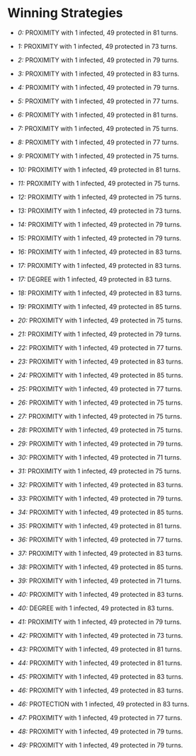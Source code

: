 # Winning Strategies

* _0:_ PROXIMITY with 1 infected, 49 protected in 81 turns.


* _1:_ PROXIMITY with 1 infected, 49 protected in 73 turns.


* _2:_ PROXIMITY with 1 infected, 49 protected in 79 turns.


* _3:_ PROXIMITY with 1 infected, 49 protected in 83 turns.


* _4:_ PROXIMITY with 1 infected, 49 protected in 79 turns.


* _5:_ PROXIMITY with 1 infected, 49 protected in 77 turns.


* _6:_ PROXIMITY with 1 infected, 49 protected in 81 turns.


* _7:_ PROXIMITY with 1 infected, 49 protected in 75 turns.


* _8:_ PROXIMITY with 1 infected, 49 protected in 77 turns.


* _9:_ PROXIMITY with 1 infected, 49 protected in 75 turns.


* _10:_ PROXIMITY with 1 infected, 49 protected in 81 turns.


* _11:_ PROXIMITY with 1 infected, 49 protected in 75 turns.


* _12:_ PROXIMITY with 1 infected, 49 protected in 75 turns.


* _13:_ PROXIMITY with 1 infected, 49 protected in 73 turns.


* _14:_ PROXIMITY with 1 infected, 49 protected in 79 turns.


* _15:_ PROXIMITY with 1 infected, 49 protected in 79 turns.


* _16:_ PROXIMITY with 1 infected, 49 protected in 83 turns.


* _17:_ PROXIMITY with 1 infected, 49 protected in 83 turns.


* _17:_ DEGREE with 1 infected, 49 protected in 83 turns.


* _18:_ PROXIMITY with 1 infected, 49 protected in 83 turns.


* _19:_ PROXIMITY with 1 infected, 49 protected in 85 turns.


* _20:_ PROXIMITY with 1 infected, 49 protected in 75 turns.


* _21:_ PROXIMITY with 1 infected, 49 protected in 79 turns.


* _22:_ PROXIMITY with 1 infected, 49 protected in 77 turns.


* _23:_ PROXIMITY with 1 infected, 49 protected in 83 turns.


* _24:_ PROXIMITY with 1 infected, 49 protected in 85 turns.


* _25:_ PROXIMITY with 1 infected, 49 protected in 77 turns.


* _26:_ PROXIMITY with 1 infected, 49 protected in 75 turns.


* _27:_ PROXIMITY with 1 infected, 49 protected in 75 turns.


* _28:_ PROXIMITY with 1 infected, 49 protected in 75 turns.


* _29:_ PROXIMITY with 1 infected, 49 protected in 79 turns.


* _30:_ PROXIMITY with 1 infected, 49 protected in 71 turns.


* _31:_ PROXIMITY with 1 infected, 49 protected in 75 turns.


* _32:_ PROXIMITY with 1 infected, 49 protected in 83 turns.


* _33:_ PROXIMITY with 1 infected, 49 protected in 79 turns.


* _34:_ PROXIMITY with 1 infected, 49 protected in 85 turns.


* _35:_ PROXIMITY with 1 infected, 49 protected in 81 turns.


* _36:_ PROXIMITY with 1 infected, 49 protected in 77 turns.


* _37:_ PROXIMITY with 1 infected, 49 protected in 83 turns.


* _38:_ PROXIMITY with 1 infected, 49 protected in 85 turns.


* _39:_ PROXIMITY with 1 infected, 49 protected in 71 turns.


* _40:_ PROXIMITY with 1 infected, 49 protected in 83 turns.


* _40:_ DEGREE with 1 infected, 49 protected in 83 turns.


* _41:_ PROXIMITY with 1 infected, 49 protected in 79 turns.


* _42:_ PROXIMITY with 1 infected, 49 protected in 73 turns.


* _43:_ PROXIMITY with 1 infected, 49 protected in 81 turns.


* _44:_ PROXIMITY with 1 infected, 49 protected in 81 turns.


* _45:_ PROXIMITY with 1 infected, 49 protected in 83 turns.


* _46:_ PROXIMITY with 1 infected, 49 protected in 83 turns.


* _46:_ PROTECTION with 1 infected, 49 protected in 83 turns.


* _47:_ PROXIMITY with 1 infected, 49 protected in 77 turns.


* _48:_ PROXIMITY with 1 infected, 49 protected in 79 turns.


* _49:_ PROXIMITY with 1 infected, 49 protected in 79 turns.


